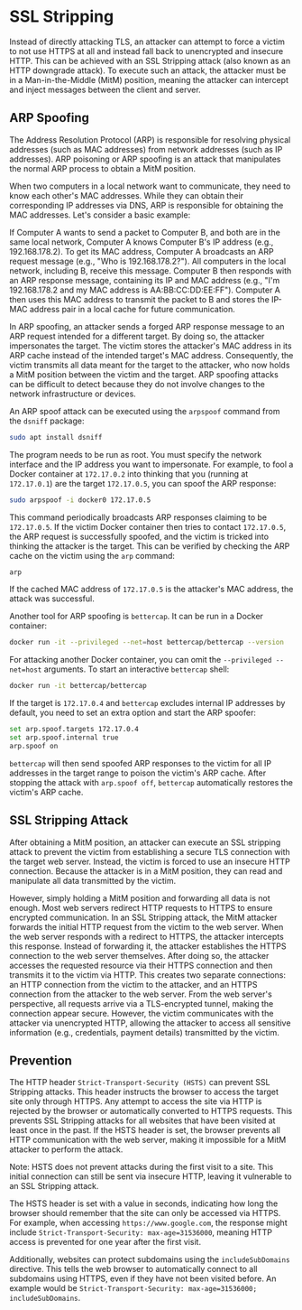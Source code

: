 # SSL Stripping

Instead of directly attacking TLS, an attacker can attempt to force a victim to not use HTTPS at all and instead fall back to unencrypted and insecure HTTP. This can be achieved with an SSL Stripping attack (also known as an HTTP downgrade attack). To execute such an attack, the attacker must be in a Man-in-the-Middle (MitM) position, meaning the attacker can intercept and inject messages between the client and server.

## ARP Spoofing

The Address Resolution Protocol (ARP) is responsible for resolving physical addresses (such as MAC addresses) from network addresses (such as IP addresses). ARP poisoning or ARP spoofing is an attack that manipulates the normal ARP process to obtain a MitM position.

When two computers in a local network want to communicate, they need to know each other's MAC addresses. While they can obtain their corresponding IP addresses via DNS, ARP is responsible for obtaining the MAC addresses. Let's consider a basic example:

If Computer A wants to send a packet to Computer B, and both are in the same local network, Computer A knows Computer B's IP address (e.g., 192.168.178.2). To get its MAC address, Computer A broadcasts an ARP request message (e.g., "Who is 192.168.178.2?"). All computers in the local network, including B, receive this message. Computer B then responds with an ARP response message, containing its IP and MAC address (e.g., "I'm 192.168.178.2 and my MAC address is AA:BB:CC:DD:EE:FF"). Computer A then uses this MAC address to transmit the packet to B and stores the IP-MAC address pair in a local cache for future communication.

In ARP spoofing, an attacker sends a forged ARP response message to an ARP request intended for a different target. By doing so, the attacker impersonates the target. The victim stores the attacker's MAC address in its ARP cache instead of the intended target's MAC address. Consequently, the victim transmits all data meant for the target to the attacker, who now holds a MitM position between the victim and the target. ARP spoofing attacks can be difficult to detect because they do not involve changes to the network infrastructure or devices.

An ARP spoof attack can be executed using the `arpspoof` command from the `dsniff` package:

```bash
sudo apt install dsniff
```

The program needs to be run as root. You must specify the network interface and the IP address you want to impersonate. For example, to fool a Docker container at `172.17.0.2` into thinking that you (running at `172.17.0.1`) are the target `172.17.0.5`, you can spoof the ARP response:

```bash
sudo arpspoof -i docker0 172.17.0.5
```

This command periodically broadcasts ARP responses claiming to be `172.17.0.5`. If the victim Docker container then tries to contact `172.17.0.5`, the ARP request is successfully spoofed, and the victim is tricked into thinking the attacker is the target. This can be verified by checking the ARP cache on the victim using the `arp` command:

```bash
arp
```

If the cached MAC address of `172.17.0.5` is the attacker's MAC address, the attack was successful.

Another tool for ARP spoofing is `bettercap`. It can be run in a Docker container:

```bash
docker run -it --privileged --net=host bettercap/bettercap --version
```

For attacking another Docker container, you can omit the `--privileged --net=host` arguments. To start an interactive `bettercap` shell:

```bash
docker run -it bettercap/bettercap
```

If the target is `172.17.0.4` and `bettercap` excludes internal IP addresses by default, you need to set an extra option and start the ARP spoofer:

```bash
set arp.spoof.targets 172.17.0.4
set arp.spoof.internal true
arp.spoof on
```

`bettercap` will then send spoofed ARP responses to the victim for all IP addresses in the target range to poison the victim's ARP cache. After stopping the attack with `arp.spoof off`, `bettercap` automatically restores the victim's ARP cache.

## SSL Stripping Attack

After obtaining a MitM position, an attacker can execute an SSL stripping attack to prevent the victim from establishing a secure TLS connection with the target web server. Instead, the victim is forced to use an insecure HTTP connection. Because the attacker is in a MitM position, they can read and manipulate all data transmitted by the victim.

However, simply holding a MitM position and forwarding all data is not enough. Most web servers redirect HTTP requests to HTTPS to ensure encrypted communication. In an SSL Stripping attack, the MitM attacker forwards the initial HTTP request from the victim to the web server. When the web server responds with a redirect to HTTPS, the attacker intercepts this response. Instead of forwarding it, the attacker establishes the HTTPS connection to the web server themselves. After doing so, the attacker accesses the requested resource via their HTTPS connection and then transmits it to the victim via HTTP. This creates two separate connections: an HTTP connection from the victim to the attacker, and an HTTPS connection from the attacker to the web server. From the web server's perspective, all requests arrive via a TLS-encrypted tunnel, making the connection appear secure. However, the victim communicates with the attacker via unencrypted HTTP, allowing the attacker to access all sensitive information (e.g., credentials, payment details) transmitted by the victim.

## Prevention

The HTTP header `Strict-Transport-Security (HSTS)` can prevent SSL Stripping attacks. This header instructs the browser to access the target site only through HTTPS. Any attempt to access the site via HTTP is rejected by the browser or automatically converted to HTTPS requests. This prevents SSL Stripping attacks for all websites that have been visited at least once in the past. If the HSTS header is set, the browser prevents all HTTP communication with the web server, making it impossible for a MitM attacker to perform the attack.

Note: HSTS does not prevent attacks during the first visit to a site. This initial connection can still be sent via insecure HTTP, leaving it vulnerable to an SSL Stripping attack.

The HSTS header is set with a value in seconds, indicating how long the browser should remember that the site can only be accessed via HTTPS. For example, when accessing `https://www.google.com`, the response might include `Strict-Transport-Security: max-age=31536000`, meaning HTTP access is prevented for one year after the first visit.

Additionally, websites can protect subdomains using the `includeSubDomains` directive. This tells the web browser to automatically connect to all subdomains using HTTPS, even if they have not been visited before. An example would be `Strict-Transport-Security: max-age=31536000; includeSubDomains`.
